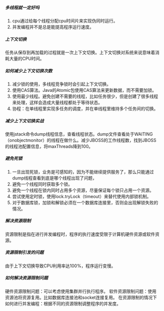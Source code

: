 ##### 多线程就一定好吗

1. cpu通过给每个线程分配cpu时间片来实现伪同时运行。
2. 并发编程并不是总是能提高程序运行速度。

##### 上下文切换

任务从保存到再加载的过程就是一次上下文切换。上下文切换对系统来说意味着消耗大量的CPU时间。

##### 如何减少上下文切换次数

1. 减少锁的使用，多线程竞争锁时会引起上下文切换。
2. 使用CAS算法。Java的Atomic包使用CAS算法来更新数据，而不需要加锁。
3. 使用最少线程。避免创建不需要的线程，比如任务很少，但是创建了很多线程来处理，这样会造成大量线程都处于等待状态。
4. 协程：在单线程里实现多任务的调度，并在单线程里维持多个任务间的切换。

##### 减少上下文切换实战

使用jstack命令dump线程信息，查看线程状态。dump文件查看处于WAITING（onobjectmonitor）的线程在做什么。减少JBOSS的工作线程数，找到JBOSS的线程池配置信息，将maxThreads降到100。

##### 避免死锁

1. 一旦出现死锁，业务是可感知的，因为不能继续提供服务了，那么只能通过dump线程查看到底是哪个线程出现了问题，
2. 避免一个线程同时获取多个锁。
3. 避免一个线程在锁内同时占用多个资源，尽量保证每个锁只占用一个资源。
4. 尝试使用定时锁，使用lock.tryLock（timeout）来替代使用内部锁机制。
5. 对于数据库锁，加锁和解锁必须在一个数据库连接里，否则会出现解锁失败的情况。

##### 解决资源限制

资源限制是指在进行并发编程时，程序的执行速度受限于计算机硬件资源或软件资源。

##### 资源限制引发的问题

由于上下文切换导致CPU利用率达100%，程序运行变慢。

##### 如何解决资源限制问题

硬件资源限制问题：可以考虑使用集群并行执行程序。
软件资源限制问题：使用资源池将资源复用。比如数据库连接池和socket连接复用。
在资源限制的情况下如何进行并发编程：根据不同的资源限制调整程序的并发度。
